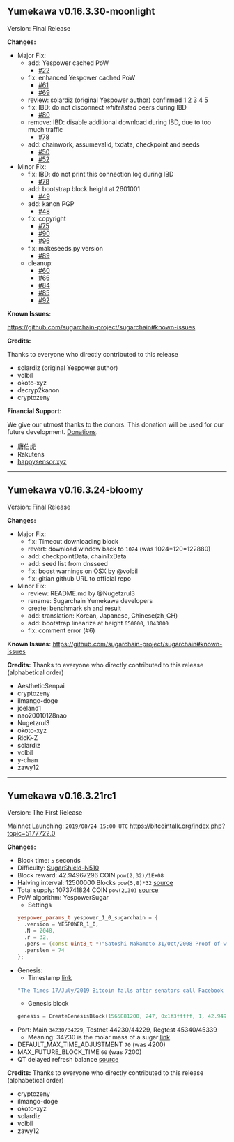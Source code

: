 ## Yumekawa v0.16.3.30-moonlight

Version: Final Release

**Changes:**
- Major Fix:
  * add: Yespower cached PoW
    - [#22](https://github.com/sugarchain-project/sugarchain/pull/22)
  * fix: enhanced Yespower cached PoW
    - [#61](https://github.com/sugarchain-project/sugarchain/pull/61)
    - [#69](https://github.com/sugarchain-project/sugarchain/pull/69)
  * review: solardiz (original Yespower author) confirmed
    [1](https://github.com/sugarchain-project/sugarchain/pull/22#issuecomment-568301895) [2](https://github.com/sugarchain-project/sugarchain/pull/22#issuecomment-568306963) [3](https://github.com/sugarchain-project/sugarchain/pull/22#issuecomment-568505605) [4](https://github.com/sugarchain-project/sugarchain/issues/31#issuecomment-583833642) [5](https://github.com/sugarchain-project/sugarchain/issues/32#issuecomment-568302174)
  * fix: IBD: do not disconnect *whitelisted* peers during IBD
    - [#80](https://github.com/sugarchain-project/sugarchain/pull/80)
  * remove: IBD: disable additional download during IBD, due to too much traffic
    - [#78](https://github.com/sugarchain-project/sugarchain/pull/78)
  * add: chainwork, assumevalid, txdata, checkpoint and seeds
    - [#50](https://github.com/sugarchain-project/sugarchain/pull/50)
    - [#52](https://github.com/sugarchain-project/sugarchain/pull/52)
- Minor Fix:
  * fix: IBD: do not print this connection log during IBD
    - [#78](https://github.com/sugarchain-project/sugarchain/pull/78)
  * add: bootstrap block height at 2601001
    - [#49](https://github.com/sugarchain-project/sugarchain/pull/49)
  * add: kanon PGP
    - [#48](https://github.com/sugarchain-project/sugarchain/pull/48)
  * fix: copyright
    - [#75](https://github.com/sugarchain-project/sugarchain/pull/75)
    - [#90](https://github.com/sugarchain-project/sugarchain/pull/90)
    - [#96](https://github.com/sugarchain-project/sugarchain/pull/96)
  * fix: makeseeds.py version
    - [#89](https://github.com/sugarchain-project/sugarchain/pull/89)
  * cleanup:
    - [#60](https://github.com/sugarchain-project/sugarchain/pull/60)
    - [#66](https://github.com/sugarchain-project/sugarchain/pull/66)
    - [#84](https://github.com/sugarchain-project/sugarchain/pull/84)
    - [#85](https://github.com/sugarchain-project/sugarchain/pull/85)
    - [#92](https://github.com/sugarchain-project/sugarchain/pull/92)

**Known Issues:**

https://github.com/sugarchain-project/sugarchain#known-issues

**Credits:**

Thanks to everyone who directly contributed to this release

- solardiz (original Yespower author)
- volbil
- okoto-xyz
- decryp2kanon
- cryptozeny

**Financial Support:**

We give our utmost thanks to the donors. This donation will be used for our future development. [Donations](https://github.com/sugarchain-project/Donations/blob/master/README.md).

- 唐伯虎
- Rakutens
- [happysensor.xyz](http://happysensor.xyz/)

-----

## Yumekawa v0.16.3.24-bloomy

Version: Final Release

**Changes:**
- Major Fix:
  * fix: Timeout downloading block
  * revert: download window back to `1024` (was 1024*120=122880)
  * add: checkpointData, chainTxData
  * add: seed list from dnsseed
  * fix: boost warnings on OSX by @volbil
  * fix: gitian github URL to official repo
- Minor Fix:
  * review: README.md by @Nugetzrul3
  * rename: Sugarchain Yumekawa developers
  * create: benchmark sh and result
  * add: translation: Korean, Japanese, Chinese(zh_CH)
  * add: bootstrap linearize at height `650000`, `1043000`
  * fix: comment error (#6)

**Known Issues:**
https://github.com/sugarchain-project/sugarchain#known-issues

**Credits:**
Thanks to everyone who directly contributed to this release (alphabetical order)

- AestheticSenpai
- cryptozeny
- ilmango-doge
- joeland1
- nao20010128nao
- Nugetzrul3
- okoto-xyz
- RicK~Z
- solardiz
- volbil
- y-chan
- zawy12

-----

## Yumekawa v0.16.3.21rc1

Version: The First Release

Mainnet Launching: `2019/08/24 15:00 UTC`
https://bitcointalk.org/index.php?topic=5177722.0

**Changes:**
- Block time: `5` seconds
- Difficulty: [SugarShield-N510](https://github.com/sugarchain-project/sugarchain/blob/master-v0.16.3/src/pow.cpp)
- Block reward: 42.94967296 COIN `pow(2,32)/1E+08`
- Halving interval: 12500000 Blocks `pow(5,8)*32` [source](https://github.com/sugarchain-project/sugarchain/blob/32c7d945cda04374f1abbcb8e9787704e7171d4e/src/validation.cpp#L1168-L1211)
- Total supply: 1073741824 COIN `pow(2,30)` [source](https://github.com/sugarchain-project/yumekawa-utils)
- PoW algorithm: YespowerSugar
  * Settings
  ```cpp
  yespower_params_t yespower_1_0_sugarchain = {
    .version = YESPOWER_1_0,
    .N = 2048,
    .r = 32,
    .pers = (const uint8_t *)"Satoshi Nakamoto 31/Oct/2008 Proof-of-work is essentially one-CPU-one-vote",
    .perslen = 74
  };
  ```
- Genesis:
  * Timestamp [link](https://www.thetimes.co.uk/article/facebook-s-libra-knocks-bitcoin-b3zvn67k0)
  ```cpp
  "The Times 17/July/2019 Bitcoin falls after senators call Facebook delusional over libra"
  ```
  * Genesis block
  ```cpp
  genesis = CreateGenesisBlock(1565881200, 247, 0x1f3fffff, 1, 42.94967296 * COIN);
  ```
- Port: Main `34230/34229`, Testnet 44230/44229, Regtest 45340/45339
  * Meaning: 34230 is the molar mass of a sugar [link](https://twitter.com/cryptozeny/status/1130167161475911682)
- DEFAULT_MAX_TIME_ADJUSTMENT `70` (was 4200)
- MAX_FUTURE_BLOCK_TIME `60` (was 7200)
- QT delayed refresh balance [source](https://github.com/sugarchain-project/sugarchain/commit/72436c90b29844cf507895df053103f9b6840776#diff-2e3836af182cfb375329c3463ffd91f8)

**Credits:**
Thanks to everyone who directly contributed to this release (alphabetical order)
- cryptozeny
- ilmango-doge
- okoto-xyz
- solardiz
- volbil
- zawy12
